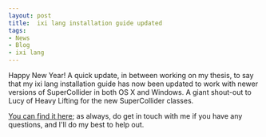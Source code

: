 ```yaml
---
layout: post
title:  ixi lang installation guide updated
tags:
- News
- Blog
- ixi lang
---
```


Happy New Year! A quick update, in between working on my thesis, to say that my ixi lang installation guide has now been updated to work with newer versions of SuperCollider in both OS X and Windows. A giant shout-out to Lucy of Heavy Lifting for the new SuperCollider classes.


[You can find it here](https://emmawinston.me/2018/07/18/installing-ixi-lang/); as always, do get in touch with me if you have any questions, and I'll do my best to help out.